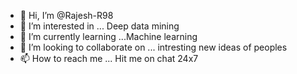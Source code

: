 - 👋 Hi, I’m @Rajesh-R98
- 👀 I’m interested in ... Deep data mining  
- 🌱 I’m currently learning ...Machine learning
- 💞️ I’m looking to collaborate on ... intresting new ideas of peoples
- 📫 How to reach me ... Hit me on chat 24x7

<!---
Rajesh-R98/Rajesh-R98 is a ✨ special ✨ repository because its `README.md` (this file) appears on your GitHub profile.
You can click the Preview link to take a look at your changes.
--->
